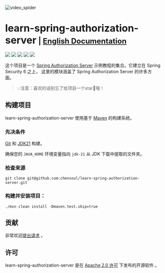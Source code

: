 ![video_spider](https://socialify.git.ci/chensoul/learn-spring-authorization-server/image?forks=1&issues=1&language=1&name=1&owner=1&stargazers=1&theme=Light)

# <font size="6p">learn-spring-authorization-server</font> <font size="5p">  | [English Documentation](README.md)</font>

<p align="left">
	<a href="https://github.com/chensoul/learn-spring-authorization-server/stargazers"><img src="https://img.shields.io/github/stars/chensoul/learn-spring-authorization-server?style=flat-square&logo=GitHub"></a>
	<a href="https://github.com/chensoul/learn-spring-authorization-server/network/members"><img src="https://img.shields.io/github/forks/chensoul/learn-spring-authorization-server?style=flat-square&logo=GitHub"></a>
	<a href="https://github.com/chensoul/learn-spring-authorization-server/watchers"><img src="https://img.shields.io/github/watchers/chensoul/learn-spring-authorization-server?style=flat-square&logo=GitHub"></a>
	<a href="https://github.com/chensoul/learn-spring-authorization-server/issues"><img src="https://img.shields.io/github/issues/chensoul/learn-spring-authorization-server.svg?style=flat-square&logo=GitHub"></a>
	<a href="https://github.com/chensoul/learn-spring-authorization-server/blob/main/LICENSE"><img src="https://img.shields.io/github/license/chensoul/learn-spring-authorization-server.svg?style=flat-square"></a>
</p>

这个项目是一个 [Spring Authorization Server](https://spring.io/projects/spring-authorization-server) 示例教程的集合。它建立在
Spring
Security 6 之上， 这里的模块涵盖了 Spring Authorization Server 的许多方面。

> 💡注意：喜欢的话别忘了给项目一个star🌟哦！

## 构建项目

learn-spring-authorization-server 使用基于 [Maven](https://maven.apache.org/) 的构建系统。

### 先决条件

[Git](https://help.github.com/set-up-git-redirect) 和 [JDK21](https://www.oracle.com/technetwork/java/javase/downloads)
构建。

确保您的 `JAVA_HOME` 环境变量指向 `jdk-21` 从 JDK 下载中提取的文件夹。

### 检查来源

```
git clone git@github.com:chensoul/learn-spring-authorization-server.git
```

### 构建并安装项目：

```
./mvn clean install -Dmaven.test.skip=true
```

## 贡献

非常欢迎[提出请求](https://help.github.com/articles/creating-a-pull-request) 。

## 许可

learn-spring-authorization-server 是在 [Apache 2.0 许可](https://www.apache.org/licenses/LICENSE-2.0.html) 下发布的开源软件 。
